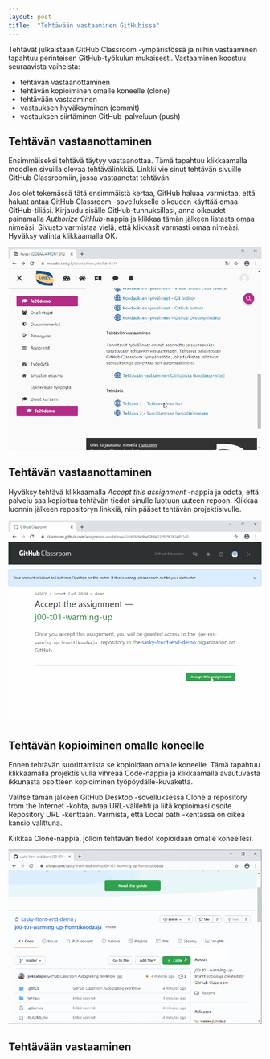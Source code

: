 ```yaml
---
layout: post
title:  "Tehtävään vastaaminen GitHubissa"
---
```


Tehtävät julkaistaan GitHub Classroom -ympäristössä ja niihin vastaaminen tapahtuu perinteisen GitHub-työkulun mukaisesti. 
Vastaaminen koostuu seuraavista vaiheista:
 * tehtävän vastaanottaminen
 * tehtävän kopioiminen omalle koneelle (clone)
 * tehtävään vastaaminen 
 * vastauksen hyväksyminen (commit)
 * vastauksen siirtäminen GitHub-palveluun (push)

## Tehtävän vastaanottaminen

Ensimmäiseksi tehtävä täytyy vastaanottaa. Tämä tapahtuu klikkaamalla moodlen sivuilla olevaa tehtävälinkkiä. Linkki vie sinut 
tehtävän sivuille GitHub Classroomiin, jossa vastaanotat tehtävän.

Jos olet tekemässä tätä ensimmäistä kertaa, GitHub haluaa varmistaa, että haluat antaa GitHub Classroom -sovellukselle oikeuden
käyttää omaa GitHub-tiliäsi. Kirjaudu sisälle GitHub-tunnuksillasi, anna oikeudet painamalla *Authorize GitHub*-nappia ja 
klikkaa tämän jälkeen listasta omaa nimeäsi. Sivusto varmistaa vielä, että klikkasit varmasti omaa nimeäsi. Hyväksy valinta klikkaamalla OK.

![Käyttöoikeuden antaminen GitHubille](/images/tehtavaan-vastaaminen-authorize.gif)

## Tehtävän vastaanottaminen

Hyväksy tehtävä klikkaamalla *Accept this assignment* -nappia ja odota, että palvelu saa kopioitua tehtävän tiedot sinulle luotuun uuteen repoon. Klikkaa luonnin jälkeen repositoryn linkkiä, niin pääset tehtävän projektisivulle.

![Tehtävän hyväksyminen](/images/tehtavaan-vastaaminen-accept.gif)

## Tehtävän kopioiminen omalle koneelle

Ennen tehtävän suorittamista se kopioidaan omalle koneelle. Tämä tapahtuu klikkaamalla projektisivulla vihreää Code-nappia ja klikkaamalla avautuvasta ikkunasta osoitteen kopioiminen työpöydälle-kuvaketta.

Valitse tämän jälkeen GitHub Desktop -sovelluksessa Clone a repository from the Internet -kohta, avaa URL-välilehti ja liitä kopioimasi osoite Repository URL -kenttään. Varmista, että Local path -kentässä on oikea kansio valittuna. 

Klikkaa Clone-nappia, jolloin tehtävän tiedot kopioidaan omalle koneellesi.

![Tehtävän kloonaaminen](/images/tehtavaan-vastaaminen-clone.gif)

## Tehtävään vastaaminen

